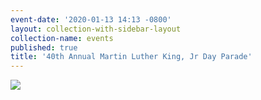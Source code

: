 ```yaml
---
event-date: '2020-01-13 14:13 -0800'
layout: collection-with-sidebar-layout
collection-name: events
published: true
title: '40th Annual Martin Luther King, Jr Day Parade'
---
```

![]({{site.baseurl}}/media/MLK%20Parade%20Fly.png)
